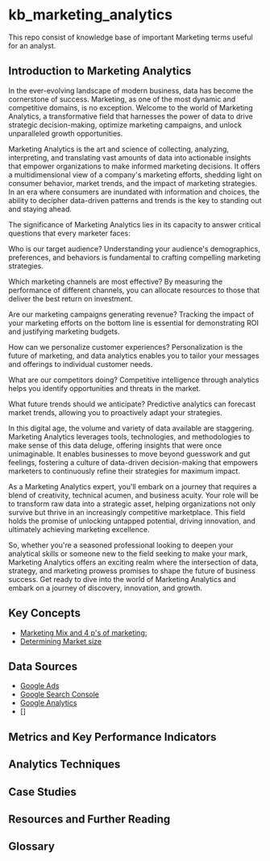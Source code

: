# kb_marketing_analytics
This repo consist of knowledge base of important Marketing terms useful for an analyst.

## Introduction to Marketing Analytics
In the ever-evolving landscape of modern business, data has become the cornerstone of success. Marketing, as one of the most dynamic and competitive domains, is no exception. Welcome to the world of Marketing Analytics, a transformative field that harnesses the power of data to drive strategic decision-making, optimize marketing campaigns, and unlock unparalleled growth opportunities.

Marketing Analytics is the art and science of collecting, analyzing, interpreting, and translating vast amounts of data into actionable insights that empower organizations to make informed marketing decisions. It offers a multidimensional view of a company's marketing efforts, shedding light on consumer behavior, market trends, and the impact of marketing strategies. In an era where consumers are inundated with information and choices, the ability to decipher data-driven patterns and trends is the key to standing out and staying ahead.

The significance of Marketing Analytics lies in its capacity to answer critical questions that every marketer faces:

Who is our target audience? Understanding your audience's demographics, preferences, and behaviors is fundamental to crafting compelling marketing strategies.

Which marketing channels are most effective? By measuring the performance of different channels, you can allocate resources to those that deliver the best return on investment.

Are our marketing campaigns generating revenue? Tracking the impact of your marketing efforts on the bottom line is essential for demonstrating ROI and justifying marketing budgets.

How can we personalize customer experiences? Personalization is the future of marketing, and data analytics enables you to tailor your messages and offerings to individual customer needs.

What are our competitors doing? Competitive intelligence through analytics helps you identify opportunities and threats in the market.

What future trends should we anticipate? Predictive analytics can forecast market trends, allowing you to proactively adapt your strategies.

In this digital age, the volume and variety of data available are staggering. Marketing Analytics leverages tools, technologies, and methodologies to make sense of this data deluge, offering insights that were once unimaginable. It enables businesses to move beyond guesswork and gut feelings, fostering a culture of data-driven decision-making that empowers marketers to continuously refine their strategies for maximum impact.

As a Marketing Analytics expert, you'll embark on a journey that requires a blend of creativity, technical acumen, and business acuity. Your role will be to transform raw data into a strategic asset, helping organizations not only survive but thrive in an increasingly competitive marketplace. This field holds the promise of unlocking untapped potential, driving innovation, and ultimately achieving marketing excellence.

So, whether you're a seasoned professional looking to deepen your analytical skills or someone new to the field seeking to make your mark, Marketing Analytics offers an exciting realm where the intersection of data, strategy, and marketing prowess promises to shape the future of business success. Get ready to dive into the world of Marketing Analytics and embark on a journey of discovery, innovation, and growth.

## Key Concepts
- [Marketing Mix and 4 p's of marketing:](./Key%20Concepts/4_ps_marketing.md) 
- [Determining Market size](./Key%20Concepts/determining_market_size.md)

## Data Sources
- [Google Ads](./Data%20Sources/google_ads.md)
- [Google Search Console]()
- [Google Analytics]()
- []

## Metrics and Key Performance Indicators

## Analytics Techniques

## Case Studies

## Resources and Further Reading

## Glossary
